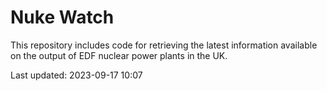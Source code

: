 # Nuke Watch

This repository includes code for retrieving the latest information available on the output of EDF nuclear power plants in the UK.

Last updated: 2023-09-17 10:07